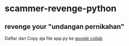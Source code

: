 # scammer-revenge-python
## revenge your "undangan pernikahan"

Daftar dan Copy aja file app.py ke [google collab](https://colab.research.google.com) 
